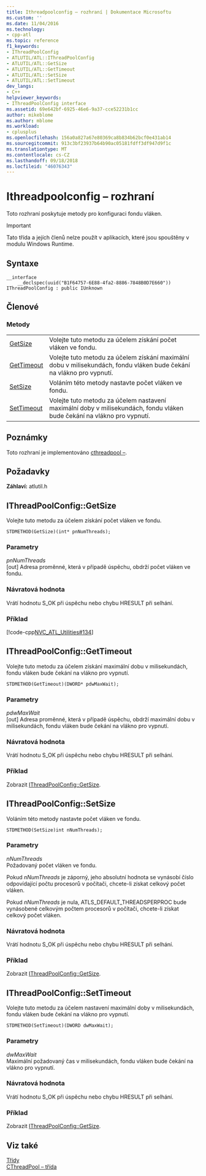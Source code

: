 ```yaml
---
title: Ithreadpoolconfig – rozhraní | Dokumentace Microsoftu
ms.custom: ''
ms.date: 11/04/2016
ms.technology:
- cpp-atl
ms.topic: reference
f1_keywords:
- IThreadPoolConfig
- ATLUTIL/ATL::IThreadPoolConfig
- ATLUTIL/ATL::GetSize
- ATLUTIL/ATL::GetTimeout
- ATLUTIL/ATL::SetSize
- ATLUTIL/ATL::SetTimeout
dev_langs:
- C++
helpviewer_keywords:
- IThreadPoolConfig interface
ms.assetid: 69e642bf-6925-46e6-9a37-cce52231b1cc
author: mikeblome
ms.author: mblome
ms.workload:
- cplusplus
ms.openlocfilehash: 156a0a827a67e80369ca8b834b62bcf0e431ab14
ms.sourcegitcommit: 913c3bf23937b64b90ac05181fdff3df947d9f1c
ms.translationtype: MT
ms.contentlocale: cs-CZ
ms.lasthandoff: 09/18/2018
ms.locfileid: "46076343"
---
```

# <a name="ithreadpoolconfig-interface"></a>Ithreadpoolconfig – rozhraní

Toto rozhraní poskytuje metody pro konfiguraci fondu vláken.

> [!IMPORTANT]
>  Tato třída a jejích členů nelze použít v aplikacích, které jsou spouštěny v modulu Windows Runtime.

## <a name="syntax"></a>Syntaxe

```
__interface
    __declspec(uuid("B1F64757-6E88-4fa2-8886-7848B0D7E660")) IThreadPoolConfig : public IUnknown
```

## <a name="members"></a>Členové

### <a name="methods"></a>Metody

|||
|-|-|
|[GetSize](#getsize)|Volejte tuto metodu za účelem získání počet vláken ve fondu.|
|[GetTimeout](#gettimeout)|Volejte tuto metodu za účelem získání maximální dobu v milisekundách, fondu vláken bude čekání na vlákno pro vypnutí.|
|[SetSize](#setsize)|Voláním této metody nastavte počet vláken ve fondu.|
|[SetTimeout](#settimeout)|Volejte tuto metodu za účelem nastavení maximální doby v milisekundách, fondu vláken bude čekání na vlákno pro vypnutí.|

## <a name="remarks"></a>Poznámky

Toto rozhraní je implementováno [cthreadpool –](../../atl/reference/cthreadpool-class.md).

## <a name="requirements"></a>Požadavky

**Záhlaví:** atlutil.h

##  <a name="getsize"></a>  IThreadPoolConfig::GetSize

Volejte tuto metodu za účelem získání počet vláken ve fondu.

```
STDMETHOD(GetSize)(int* pnNumThreads);
```

### <a name="parameters"></a>Parametry

*pnNumThreads*<br/>
[out] Adresa proměnné, která v případě úspěchu, obdrží počet vláken ve fondu.

### <a name="return-value"></a>Návratová hodnota

Vrátí hodnotu S_OK při úspěchu nebo chybu HRESULT při selhání.

### <a name="example"></a>Příklad

[!code-cpp[NVC_ATL_Utilities#134](../../atl/codesnippet/cpp/ithreadpoolconfig-interface_1.cpp)]

##  <a name="gettimeout"></a>  IThreadPoolConfig::GetTimeout

Volejte tuto metodu za účelem získání maximální dobu v milisekundách, fondu vláken bude čekání na vlákno pro vypnutí.

```
STDMETHOD(GetTimeout)(DWORD* pdwMaxWait);
```

### <a name="parameters"></a>Parametry

*pdwMaxWait*<br/>
[out] Adresa proměnné, která v případě úspěchu, obdrží maximální dobu v milisekundách, fondu vláken bude čekání na vlákno pro vypnutí.

### <a name="return-value"></a>Návratová hodnota

Vrátí hodnotu S_OK při úspěchu nebo chybu HRESULT při selhání.

### <a name="example"></a>Příklad

Zobrazit [IThreadPoolConfig::GetSize](#getsize).

##  <a name="setsize"></a>  IThreadPoolConfig::SetSize

Voláním této metody nastavte počet vláken ve fondu.

```
STDMETHOD(SetSize)int nNumThreads);
```

### <a name="parameters"></a>Parametry

*nNumThreads*<br/>
Požadovaný počet vláken ve fondu.

Pokud *nNumThreads* je záporný, jeho absolutní hodnota se vynásobí číslo odpovídající počtu procesorů v počítači, chcete-li získat celkový počet vláken.

Pokud *nNumThreads* je nula, ATLS_DEFAULT_THREADSPERPROC bude vynásobené celkovým počtem procesorů v počítači, chcete-li získat celkový počet vláken.

### <a name="return-value"></a>Návratová hodnota

Vrátí hodnotu S_OK při úspěchu nebo chybu HRESULT při selhání.

### <a name="example"></a>Příklad

Zobrazit [IThreadPoolConfig::GetSize](#getsize).

##  <a name="settimeout"></a>  IThreadPoolConfig::SetTimeout

Volejte tuto metodu za účelem nastavení maximální doby v milisekundách, fondu vláken bude čekání na vlákno pro vypnutí.

```
STDMETHOD(SetTimeout)(DWORD dwMaxWait);
```

### <a name="parameters"></a>Parametry

*dwMaxWait*<br/>
Maximální požadovaný čas v milisekundách, fondu vláken bude čekání na vlákno pro vypnutí.

### <a name="return-value"></a>Návratová hodnota

Vrátí hodnotu S_OK při úspěchu nebo chybu HRESULT při selhání.

### <a name="example"></a>Příklad

Zobrazit [IThreadPoolConfig::GetSize](#getsize).

## <a name="see-also"></a>Viz také

[Třídy](../../atl/reference/atl-classes.md)<br/>
[CThreadPool – třída](../../atl/reference/cthreadpool-class.md)
